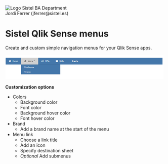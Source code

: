 <img src="/src/data/Sistel_Logo_Clásico_Negro.png" alt="Logo Sistel" width="125"/>
BA Department</br>
Jordi Ferrer (jferrer@sistel.es)

# Sistel Qlik Sense menus

Create and custom simple navigation menus for your Qlik Sense apps.

<img src="/src/data/Ejemplo.PNG" alt="Menu example" width="500"/>

**Customization options**
* Colors
  * Background color
  * Font color
  * Background hover color
  * Font hover color
* Brand
  * Add a brand name at the start of the menu
* Menu link
  * Choose a link title
  * Add an icon
  * Specify destination sheet
  * _Optional_ Add submenus
